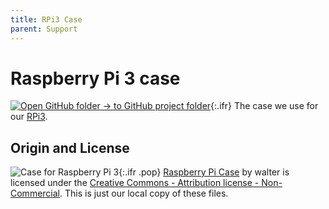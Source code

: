 ```yaml
---
title: RPi3 Case
parent: Support
---
```


# Raspberry Pi 3 case

[![Open GitHub folder]({{"/assets/img/GitHub-Mark-32px.png"|relative_url}}) → to GitHub project folder](https://github.com/reiserlab/Component-Design/tree/main/Support/Case_RaspberryPi3){:.ifr}
The case we use for our [RPi3](https://www.raspberrypi.org/products/raspberry-pi-3-model-b/).

## Origin and License

![Case for Raspberry Pi 3]({{"/assets/img/Support/Case_RaspberryPi3/Case_RaspberryPi3_Top.png"|relative_url}}){:.ifr .pop}
[Raspberry Pi Case](https://www.thingiverse.com/thing:1549574) by walter is licensed under the [Creative Commons - Attribution license - Non-Commercial](https://creativecommons.org/licenses/by-nc/4.0/). This is just our local copy of these files.